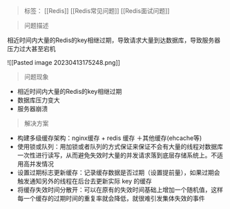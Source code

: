 > 标签： [[Redis]] [[Redis常见问题]] [[Redis面试问题]]

> 问题描述

相近时间内大量的Redis的key相继过期，导致请求大量到达数据库，导致服务器压力过大甚至宕机

![[Pasted image 20230413175248.png]]

> 问题现象

-   相近时间内大量的Redis的key相继过期
-   数据库压力变大
-   服务器崩溃

> 解决方案

-   构建多级缓存架构：nginx缓存 + redis 缓存 ＋其他缓存(ehcache等)
-   使用锁或队列：用加锁或者队列的方式保证来保证不会有大量的线程对数据库一次性进行读写，从而避免失效时大量的并发请求落到底层存储系统上。不适用高并发情况
-   设置过期标志更新缓存：记录缓存数据是否过期（设置提前量），如果过期会触发通知另外的线程在后台去更新实际 key 的缓存
-   将缓存失效时间分散开：可以在原有的失效时间基础上增加一个随机值，这样每一个缓存的过期时间的重复率就会降低，就很难引发集体失效的事件